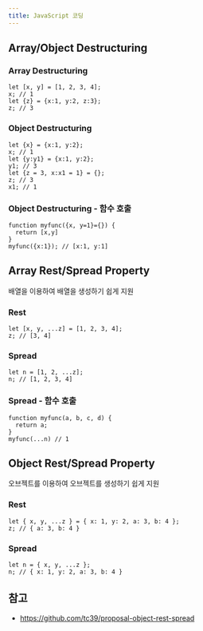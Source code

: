 ```yaml
---
title: JavaScript 코딩
---
```


Array/Object Destructuring
---
### Array Destructuring
```
let [x, y] = [1, 2, 3, 4];
x; // 1
let {z} = {x:1, y:2, z:3};
z; // 3
```
### Object Destructuring
```
let {x} = {x:1, y:2};
x; // 1
let {y:y1} = {x:1, y:2};
y1; // 3
let {z = 3, x:x1 = 1} = {};
z; // 3
x1; // 1
```
### Object Destructuring - 함수 호출
```
function myfunc({x, y=1}={}) {
  return [x,y]
}
myfunc({x:1}); // [x:1, y:1]
```

Array Rest/Spread Property
---
배열을 이용하여 배열을 생성하기 쉽게 지원
### Rest
```
let [x, y, ...z] = [1, 2, 3, 4];
z; // [3, 4]
```

### Spread
```
let n = [1, 2, ...z];
n; // [1, 2, 3, 4]
```

### Spread - 함수 호출
```
function myfunc(a, b, c, d) {
  return a;
}
myfunc(...n) // 1
```

Object Rest/Spread Property
---
오브젝트를 이용하여 오브젝트를 생성하기 쉽게 지원
### Rest
```
let { x, y, ...z } = { x: 1, y: 2, a: 3, b: 4 };
z; // { a: 3, b: 4 }
```
### Spread
```
let n = { x, y, ...z };
n; // { x: 1, y: 2, a: 3, b: 4 }
```

참고
---
* <https://github.com/tc39/proposal-object-rest-spread>
